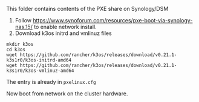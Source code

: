 This folder contains contents of the PXE share on Synology/DSM

1. Follow https://www.synoforum.com/resources/pxe-boot-via-synology-nas.15/ to enable network install. 
2. Download k3os initrd and vmlinuz files
```shell script
mkdir k3os
cd k3os
wget https://github.com/rancher/k3os/releases/download/v0.21.1-k3s1r0/k3os-initrd-amd64
wget https://github.com/rancher/k3os/releases/download/v0.21.1-k3s1r0/k3os-vmlinuz-amd64
```
The entry is already in `pxelinux.cfg`

Now boot from network on the cluster hardware.
